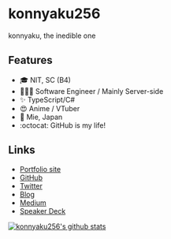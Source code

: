# konnyaku256

konnyaku, the inedible one

<!--
**konnyaku256/konnyaku256** is a ✨ _special_ ✨ repository because its `README.md` (this file) appears on your GitHub profile.
-->

## Features
- 🎓 NIT, SC (B4)
- 👨🏻‍💻 Software Engineer / Mainly Server-side
- ✨ TypeScript/C#
- 😍 Anime / VTuber
- 🏡 Mie, Japan
- :octocat: GitHub is my life!

## Links
- [Portfolio site](https://konnyaku256.dev)
- [GitHub](https://github.com/konnyaku256)
- [Twitter](https://twitter.com/konnyaku256)
- [Blog](https://blog.konnyaku256.dev)
- [Medium](https://medium.com/@konnyaku256)
- [Speaker Deck](https://speakerdeck.com/konnyaku256)


[![konnyaku256's github stats](https://github-readme-stats.vercel.app/api?username=konnyaku256&count_private=true&theme=onedark)](https://github.com/anuraghazra/github-readme-stats)
